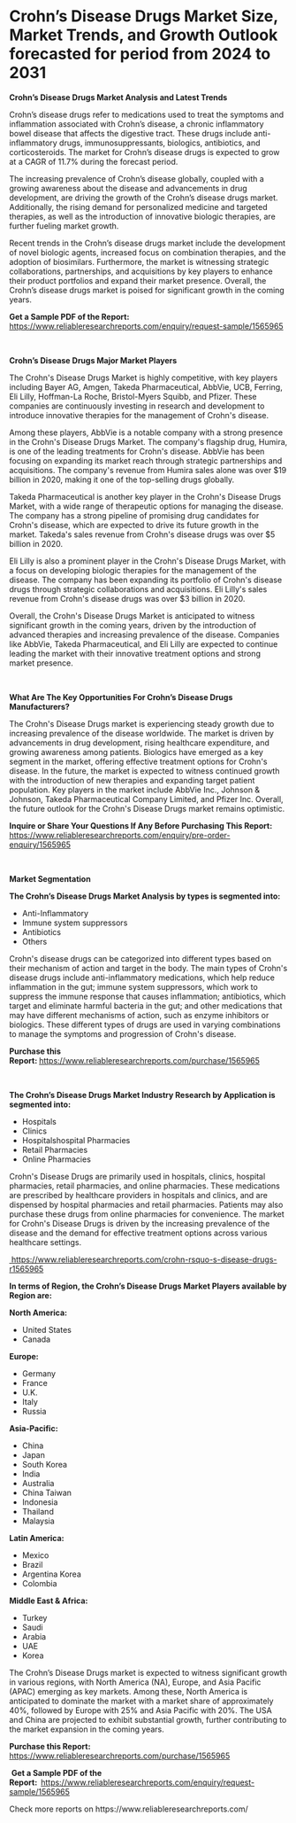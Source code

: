 <p><h1>Crohn’s Disease Drugs Market Size, Market Trends, and Growth Outlook forecasted for period from 2024 to 2031</h1></p><p><strong>Crohn’s Disease Drugs Market Analysis and Latest Trends</strong></p>
<p><p>Crohn’s disease drugs refer to medications used to treat the symptoms and inflammation associated with Crohn’s disease, a chronic inflammatory bowel disease that affects the digestive tract. These drugs include anti-inflammatory drugs, immunosuppressants, biologics, antibiotics, and corticosteroids. The market for Crohn’s disease drugs is expected to grow at a CAGR of 11.7% during the forecast period.</p><p>The increasing prevalence of Crohn’s disease globally, coupled with a growing awareness about the disease and advancements in drug development, are driving the growth of the Crohn’s disease drugs market. Additionally, the rising demand for personalized medicine and targeted therapies, as well as the introduction of innovative biologic therapies, are further fueling market growth.</p><p>Recent trends in the Crohn’s disease drugs market include the development of novel biologic agents, increased focus on combination therapies, and the adoption of biosimilars. Furthermore, the market is witnessing strategic collaborations, partnerships, and acquisitions by key players to enhance their product portfolios and expand their market presence. Overall, the Crohn’s disease drugs market is poised for significant growth in the coming years.</p></p>
<p><strong>Get a Sample PDF of the Report:&nbsp;</strong> <a href="https://www.reliableresearchreports.com/enquiry/request-sample/1565965">https://www.reliableresearchreports.com/enquiry/request-sample/1565965</a></p>
<p>&nbsp;</p>
<p><strong>Crohn’s Disease Drugs Major Market Players</strong></p>
<p><p>The Crohn's Disease Drugs Market is highly competitive, with key players including Bayer AG, Amgen, Takeda Pharmaceutical, AbbVie, UCB, Ferring, Eli Lilly, Hoffman-La Roche, Bristol-Myers Squibb, and Pfizer. These companies are continuously investing in research and development to introduce innovative therapies for the management of Crohn's disease.</p><p>Among these players, AbbVie is a notable company with a strong presence in the Crohn's Disease Drugs Market. The company's flagship drug, Humira, is one of the leading treatments for Crohn's disease. AbbVie has been focusing on expanding its market reach through strategic partnerships and acquisitions. The company's revenue from Humira sales alone was over $19 billion in 2020, making it one of the top-selling drugs globally.</p><p>Takeda Pharmaceutical is another key player in the Crohn's Disease Drugs Market, with a wide range of therapeutic options for managing the disease. The company has a strong pipeline of promising drug candidates for Crohn's disease, which are expected to drive its future growth in the market. Takeda's sales revenue from Crohn's disease drugs was over $5 billion in 2020.</p><p>Eli Lilly is also a prominent player in the Crohn's Disease Drugs Market, with a focus on developing biologic therapies for the management of the disease. The company has been expanding its portfolio of Crohn's disease drugs through strategic collaborations and acquisitions. Eli Lilly's sales revenue from Crohn's disease drugs was over $3 billion in 2020.</p><p>Overall, the Crohn's Disease Drugs Market is anticipated to witness significant growth in the coming years, driven by the introduction of advanced therapies and increasing prevalence of the disease. Companies like AbbVie, Takeda Pharmaceutical, and Eli Lilly are expected to continue leading the market with their innovative treatment options and strong market presence.</p></p>
<p>&nbsp;</p>
<p><strong>What Are The Key Opportunities For Crohn’s Disease Drugs Manufacturers?</strong></p>
<p><p>The Crohn's Disease Drugs market is experiencing steady growth due to increasing prevalence of the disease worldwide. The market is driven by advancements in drug development, rising healthcare expenditure, and growing awareness among patients. Biologics have emerged as a key segment in the market, offering effective treatment options for Crohn's disease. In the future, the market is expected to witness continued growth with the introduction of new therapies and expanding target patient population. Key players in the market include AbbVie Inc., Johnson & Johnson, Takeda Pharmaceutical Company Limited, and Pfizer Inc. Overall, the future outlook for the Crohn's Disease Drugs market remains optimistic.</p></p>
<p><strong>Inquire or Share Your Questions If Any Before Purchasing This Report:</strong> <a href="https://www.reliableresearchreports.com/enquiry/pre-order-enquiry/1565965">https://www.reliableresearchreports.com/enquiry/pre-order-enquiry/1565965</a></p>
<p>&nbsp;</p>
<p><strong>Market Segmentation</strong></p>
<p><strong>The Crohn’s Disease Drugs Market Analysis by types is segmented into:</strong></p>
<p><ul><li>Anti-Inflammatory</li><li>Immune system suppressors</li><li>Antibiotics</li><li>Others</li></ul></p>
<p><p>Crohn's disease drugs can be categorized into different types based on their mechanism of action and target in the body. The main types of Crohn's disease drugs include anti-inflammatory medications, which help reduce inflammation in the gut; immune system suppressors, which work to suppress the immune response that causes inflammation; antibiotics, which target and eliminate harmful bacteria in the gut; and other medications that may have different mechanisms of action, such as enzyme inhibitors or biologics. These different types of drugs are used in varying combinations to manage the symptoms and progression of Crohn's disease.</p></p>
<p><strong>Purchase this Report:&nbsp;</strong><a href="https://www.reliableresearchreports.com/purchase/1565965">https://www.reliableresearchreports.com/purchase/1565965</a></p>
<p>&nbsp;</p>
<p><strong>The Crohn’s Disease Drugs Market Industry Research by Application is segmented into:</strong></p>
<p><ul><li>Hospitals</li><li>Clinics</li><li>Hospitalshospital Pharmacies</li><li>Retail Pharmacies</li><li>Online Pharmacies</li></ul></p>
<p><p>Crohn's Disease Drugs are primarily used in hospitals, clinics, hospital pharmacies, retail pharmacies, and online pharmacies. These medications are prescribed by healthcare providers in hospitals and clinics, and are dispensed by hospital pharmacies and retail pharmacies. Patients may also purchase these drugs from online pharmacies for convenience. The market for Crohn's Disease Drugs is driven by the increasing prevalence of the disease and the demand for effective treatment options across various healthcare settings.</p></p>
<p><a href="https://www.reliableresearchreports.com/crohn-rsquo-s-disease-drugs-r1565965">&nbsp;https://www.reliableresearchreports.com/crohn-rsquo-s-disease-drugs-r1565965</a></p>
<p><strong>In terms of Region, the Crohn’s Disease Drugs Market Players available by Region are:</strong></p>
<p>
    <p> <strong> North America: </strong>
        <ul>
            <li>United States</li>
            <li>Canada</li>
        </ul>
        </p> 
    <p> <strong> Europe: </strong>
        <ul>
            <li>Germany</li>
            <li>France</li>
            <li>U.K.</li>
            <li>Italy</li>
            <li>Russia</li>
        </ul>
        </p> 
    <p> <strong> Asia-Pacific: </strong>
        <ul>
            <li>China</li>
            <li>Japan</li>
            <li>South Korea</li>
            <li>India</li>
            <li>Australia</li>
            <li>China Taiwan</li>
            <li>Indonesia</li>
            <li>Thailand</li>
            <li>Malaysia</li>
        </ul>
        </p> 
    <p> <strong> Latin America: </strong>
        <ul>
            <li>Mexico</li>
            <li>Brazil</li>
            <li>Argentina Korea</li>
            <li>Colombia</li>
        </ul>
        </p> 
    <p> <strong> Middle East & Africa: </strong>
        <ul>
            <li>Turkey</li>
            <li>Saudi</li>
            <li>Arabia</li>
            <li>UAE</li>
            <li>Korea</li>
        </ul>
    </p>
    </p>
<p><p>The Crohn’s Disease Drugs market is expected to witness significant growth in various regions, with North America (NA), Europe, and Asia Pacific (APAC) emerging as key markets. Among these, North America is anticipated to dominate the market with a market share of approximately 40%, followed by Europe with 25% and Asia Pacific with 20%. The USA and China are projected to exhibit substantial growth, further contributing to the market expansion in the coming years.</p></p>
<p><strong>Purchase this Report: </strong><a href="https://www.reliableresearchreports.com/purchase/1565965">https://www.reliableresearchreports.com/purchase/1565965</a></p>
<p>&nbsp;<strong>Get a Sample PDF of the Report:&nbsp;&nbsp;</strong><a href="https://www.reliableresearchreports.com/enquiry/request-sample/1565965">https://www.reliableresearchreports.com/enquiry/request-sample/1565965</a></p>
<p><strong></strong></p>
<p>Check more reports on https://www.reliableresearchreports.com/</p>